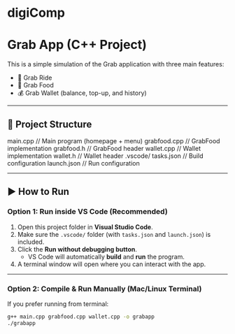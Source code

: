 # digiComp
# Grab App (C++ Project)

This is a simple simulation of the Grab application with three main features:
- 🚗 Grab Ride
- 🍔 Grab Food
- 💰 Grab Wallet (balance, top-up, and history)

---

## 📂 Project Structure
main.cpp // Main program (homepage + menu)
grabfood.cpp // GrabFood implementation
grabfood.h // GrabFood header
wallet.cpp // Wallet implementation
wallet.h // Wallet header
.vscode/
tasks.json // Build configuration
launch.json // Run configuration

---

## ▶ How to Run

### Option 1: Run inside VS Code (Recommended)
1. Open this project folder in **Visual Studio Code**.  
2. Make sure the `.vscode/` folder (with `tasks.json` and `launch.json`) is included.  
3. Click the **Run without debugging button**.  
   - VS Code will automatically **build** and **run** the program.  
4. A terminal window will open where you can interact with the app.  

---

### Option 2: Compile & Run Manually (Mac/Linux Terminal)
If you prefer running from terminal:  
```bash
g++ main.cpp grabfood.cpp wallet.cpp -o grabapp
./grabapp
